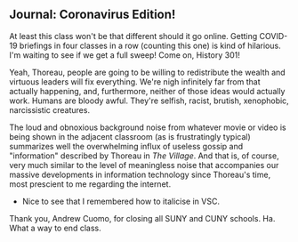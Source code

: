 ## Journal: Coronavirus Edition!
At least this class won't be that different should it go online. Getting COVID-19 briefings in four classes in a row (counting this one) is kind of hilarious. I'm waiting to see if we get a full sweep! Come on, History 301!

Yeah, Thoreau, people are going to be willing to redistribute the wealth and virtuous leaders will fix everything. We're nigh infinitely far from that actually happening, and, furthermore, neither of those ideas would actually work. Humans are bloody awful. They're selfish, racist, brutish, xenophobic, narcissistic creatures.

The loud and obnoxious background noise from whatever movie or video is being shown in the adjacent classroom (as is frustratingly typical) summarizes well the overwhelming influx of useless gossip and "information" described by Thoreau in *The Village*. And that is, of course, very much similar to the level of meaningless noise that accompanies our massive developments in information technology since Thoreau's time, most prescient to me regarding the internet.
- Nice to see that I remembered how to italicise in VSC.

Thank you, Andrew Cuomo, for closing all SUNY and CUNY schools. Ha. What a way to end class.